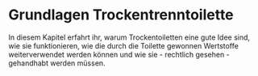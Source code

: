 # Grundlagen Trockentrenntoilette

In diesem Kapitel erfahrt ihr, warum Trockentoiletten eine gute Idee sind, wie sie funktionieren, wie die durch die Toilette gewonnen Wertstoffe weiterverwendet werden können und wie sie - rechtlich gesehen - gehandhabt werden müssen.
